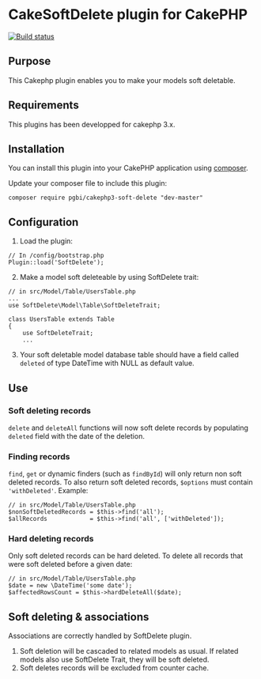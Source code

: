# CakeSoftDelete plugin for CakePHP

[![Build status](https://api.travis-ci.org/PGBI/cakephp3-soft-delete.png?branch=master)](https://travis-ci.org/PGBI/cakephp3-soft-delete)

## Purpose

This Cakephp plugin enables you to make your models soft deletable.

## Requirements

This plugins has been developped for cakephp 3.x.

## Installation

You can install this plugin into your CakePHP application using [composer](http://getcomposer.org).

Update your composer file to include this plugin:

```
composer require pgbi/cakephp3-soft-delete "dev-master"
```

## Configuration

1. Load the plugin:

```
// In /config/bootstrap.php
Plugin::load('SoftDelete');
```

2. Make a model soft deleteable by using SoftDelete trait:

```
// in src/Model/Table/UsersTable.php
...
use SoftDelete\Model\Table\SoftDeleteTrait;

class UsersTable extends Table
{
    use SoftDeleteTrait;
    ...
```

3. Your soft deletable model database table should have a field called `deleted` of type DateTime with NULL as default value.

## Use

### Soft deleting records

`delete` and `deleteAll` functions will now soft delete records by populating `deleted` field with the date of the deletion.

### Finding records

`find`, `get` or dynamic finders (such as `findById`) will only return non soft deleted records.
To also return soft deleted records, `$options` must contain `'withDeleted'`. Example:

```
// in src/Model/Table/UsersTable.php
$nonSoftDeletedRecords = $this->find('all');
$allRecords            = $this->find('all', ['withDeleted']);
```

### Hard deleting records

Only soft deleted records can be hard deleted. To delete all records that were soft deleted before a given date:

```
// in src/Model/Table/UsersTable.php
$date = new \DateTime('some date');
$affectedRowsCount = $this->hardDeleteAll($date);
```

## Soft deleting & associations

Associations are correctly handled by SoftDelete plugin.

1. Soft deletion will be cascaded to related models as usual. If related models also use SoftDelete Trait, they will be soft deleted.
2. Soft deletes records will be excluded from counter cache.
